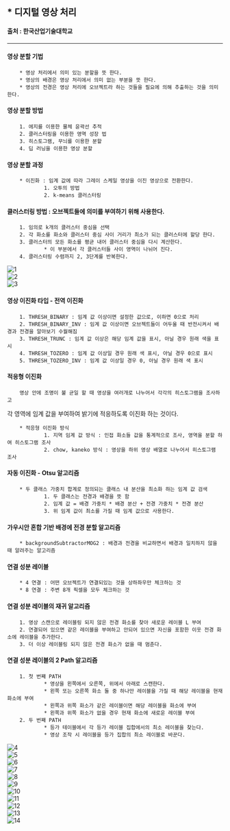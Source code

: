 ## * 디지털 영상 처리   
#### 출처 : 한국산업기술대학교   

***   

#### 영상 분할 기법   
		* 영상 처리에서 의미 있는 분할을 뜻 한다.   
		* 영상의 배경은 영상 처리에서 의미 없는 부분을 뜻 한다.   
		* 영상의 전경은 영상 처리에 오브젝트라 하는 것들을 필요에 의해 추출하는 것을 의미한다.   

#### 영상 분할 방법   
		1. 에지를 이용한 물체 윤곽선 추적   
		2. 클러스터링을 이용한 영역 성장 법   
		3. 히스토그램, 무늬를 이용한 분할   
		4. 딥 러닝을 이용한 영상 분할   

#### 영상 분할 과정   
		* 이진화 : 임계 값에 따라 그레이 스케일 영상을 이진 영상으로 전환한다.   
				1. 오투의 방법   
				2. k-means 클러스터링   

#### 클러스터링 방법 : 오브젝트들에 의미를 부여하기 위해 사용한다.   
		1. 임의로 k개의 클러스터 중심을 선택   
		2. 각 화소를 화소와 클러스터 중심 사이 거리가 최소가 되는 클러스터에 할당 한다.   
		3. 클러스터의 모든 화소를 평균 내어 클러스터 중심을 다시 계산한다.   
				* 이 부분에서 각 클러스터들 사이 영역이 나뉘어 진다.   
		4. 클러스터링 수렴까지 2, 3단계를 반복한다.   
![1](https://user-images.githubusercontent.com/55940552/101288907-752cde00-383c-11eb-96e5-50a281a6fec3.PNG)   
![2](https://user-images.githubusercontent.com/55940552/101288908-75c57480-383c-11eb-85c9-6936773f43d5.PNG)   
![3](https://user-images.githubusercontent.com/55940552/101288909-765e0b00-383c-11eb-9997-1118cd08bb93.PNG)   

#### 영상 이진화 타입 - 전역 이진화   
		1. THRESH_BINARY : 임계 값 이상이면 설정한 값으로, 이하면 0으로 처리   
		2. THRESH_BINARY_INV : 임계 값 이상이면 오브젝트들이 어두울 때 반전시켜서 배경과 전경을 알아보기 수월해짐   
		3. THRESH_TRUNC : 임계 값 이상은 해당 임계 값을 표시, 아닐 경우 원래 색을 표시   
		4. THRESH_TOZERO : 임계 값 이상일 경우 원래 색 표시, 아닐 경우 0으로 표시   
		5. THRESH_TOZERO_INV : 임계 값 이상일 경우 0, 아닐 경우 원래 색 표시   

#### 적응형 이진화   
		영상 안에 조명이 불 균일 할 때 영상을 여러개로 나누어서 각각의 히스토그램을 조사하고 
각 영역에 임계 값을 부여하여 밝기에 적응하도록 이진화 하는 것이다.   

		* 적응형 이진화 방식   
				1. 지역 임계 값 방식 : 인접 화소들 값을 통계적으로 조사, 영역을 분할 하여 히스토그램 조사   
				2. chow, kaneko 방식 : 영상을 하위 영상 배열로 나누어서 히스토그램 조사   
#### 자동 이진화 - Otsu 알고리즘   
		* 두 클래스 가중치 합계로 정의되는 클래스 내 분산을 최소화 하는 임계 값 검색   
				1. 두 클래스는 전경과 배경을 뜻 함   
				2. 임계 값 = 배경 가중치 * 배경 분산 + 전경 가중치 * 전경 분산   
				3. 위 임계 값이 최소를 가질 때 임계 값으로 사용한다.   

#### 가우시안 혼합 기반 배경에 전경 분할 알고리즘   
		* backgroundSubtractorMOG2 : 배경과 전경을 비교하면서 배경과 일치하지 않을 때 알려주는 알고리즘   

#### 연결 성분 레이블   
		* 4 연결 : 어떤 오브젝트가 연결되있는 것을 상하좌우만 체크하는 것   
		* 8 연결 : 주변 8개 픽셀을 모두 체크하는 것   

#### 연결 성분 레이블의 재귀 알고리즘   
		1. 영상 스캔으로 레이블링 되지 않은 전경 화소를 찾아 새로운 레이블 L 부여   
		2. 연결되어 있으면 같은 레이블을 부여하고 안되어 있으면 자신을 포함한 이웃 전경 화소에 레이블을 추가한다.   
		3. 더 이상 레이블링 되지 않은 전경 화소가 없을 때 멈춘다.   
#### 연결 성분 레이블의 2 Path 알고리즘   
		1. 첫 번째 PATH   
				* 영상을 왼쪽에서 오른쪽, 위에서 아래로 스캔한다.   
				* 왼쪽 또는 오른쪽 화소 둘 중 하나만 레이블을 가질 때 해당 레이블을 현재 화소에 부여   
				* 왼쪽과 위쪽 화소가 같은 레이블이면 해당 레이블을 화소에 부여   
				* 왼쪽과 위쪽 화소가 없을 경우 현재 화소에 새로운 레이블 부여   
		2. 두 번째 PATH   
				* 등가 테이블에서 각 등가 레이블 집합에서의 최소 레이블을 찾는다.   
				* 영상 조작 시 레이블을 등가 집합의 최소 레이블로 바꾼다.   
![4](https://user-images.githubusercontent.com/55940552/101288910-765e0b00-383c-11eb-8a1c-2fda6a5438e7.PNG)   
![5](https://user-images.githubusercontent.com/55940552/101288911-76f6a180-383c-11eb-8392-255dc584df4f.PNG)   
![6](https://user-images.githubusercontent.com/55940552/101288913-778f3800-383c-11eb-8ef0-9441e2c1a94b.PNG)   
![7](https://user-images.githubusercontent.com/55940552/101288915-778f3800-383c-11eb-9d65-9b957e2ecbcc.PNG)   
![8](https://user-images.githubusercontent.com/55940552/101288906-74944780-383c-11eb-841b-fd2922ef2a17.PNG)   
![9](https://user-images.githubusercontent.com/55940552/101288916-7827ce80-383c-11eb-9ff2-1f732bf3d756.PNG)   
![10](https://user-images.githubusercontent.com/55940552/101288917-78c06500-383c-11eb-88e8-e79346889a9d.PNG)   
![11](https://user-images.githubusercontent.com/55940552/101288918-78c06500-383c-11eb-926e-d6d906b4b843.PNG)   
![12](https://user-images.githubusercontent.com/55940552/101288919-7958fb80-383c-11eb-84fc-04fdb90962c5.PNG)   
![13](https://user-images.githubusercontent.com/55940552/101288920-79f19200-383c-11eb-8262-6e2b2d0249ad.PNG)   
![14](https://user-images.githubusercontent.com/55940552/101288921-79f19200-383c-11eb-9845-43827217564c.PNG)   